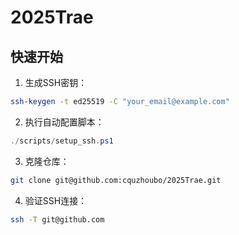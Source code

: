 # 2025Trae
## 快速开始

1. 生成SSH密钥：
```bash
ssh-keygen -t ed25519 -C "your_email@example.com"
```

2. 执行自动配置脚本：
```powershell
./scripts/setup_ssh.ps1
```

3. 克隆仓库：
```bash
git clone git@github.com:cquzhoubo/2025Trae.git
```

4. 验证SSH连接：
```bash
ssh -T git@github.com
```